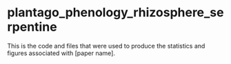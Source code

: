 # plantago_phenology_rhizosphere_serpentine
This is the code and files that were used to produce the statistics and figures associated with [paper name].
